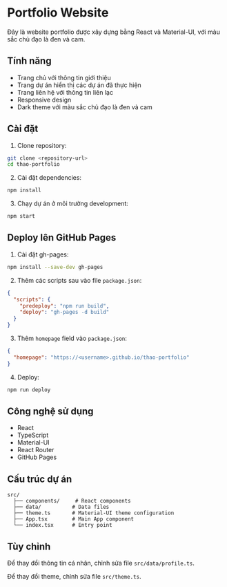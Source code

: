 # Portfolio Website

Đây là website portfolio được xây dựng bằng React và Material-UI, với màu sắc chủ đạo là đen và cam.

## Tính năng

- Trang chủ với thông tin giới thiệu
- Trang dự án hiển thị các dự án đã thực hiện
- Trang liên hệ với thông tin liên lạc
- Responsive design
- Dark theme với màu sắc chủ đạo là đen và cam

## Cài đặt

1. Clone repository:
```bash
git clone <repository-url>
cd thao-portfolio
```

2. Cài đặt dependencies:
```bash
npm install
```

3. Chạy dự án ở môi trường development:
```bash
npm start
```

## Deploy lên GitHub Pages

1. Cài đặt gh-pages:
```bash
npm install --save-dev gh-pages
```

2. Thêm các scripts sau vào file `package.json`:
```json
{
  "scripts": {
    "predeploy": "npm run build",
    "deploy": "gh-pages -d build"
  }
}
```

3. Thêm `homepage` field vào `package.json`:
```json
{
  "homepage": "https://<username>.github.io/thao-portfolio"
}
```

4. Deploy:
```bash
npm run deploy
```

## Công nghệ sử dụng

- React
- TypeScript
- Material-UI
- React Router
- GitHub Pages

## Cấu trúc dự án

```
src/
  ├── components/     # React components
  ├── data/          # Data files
  ├── theme.ts       # Material-UI theme configuration
  ├── App.tsx        # Main App component
  └── index.tsx      # Entry point
```

## Tùy chỉnh

Để thay đổi thông tin cá nhân, chỉnh sửa file `src/data/profile.ts`.

Để thay đổi theme, chỉnh sửa file `src/theme.ts`.
